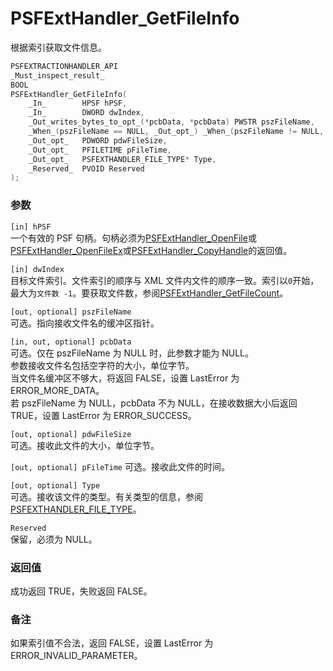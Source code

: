# PSFExtHandler_GetFileInfo
根据索引获取文件信息。
````c
PSFEXTRACTIONHANDLER_API
_Must_inspect_result_
BOOL
PSFExtHandler_GetFileInfo(
    _In_        HPSF hPSF,
    _In_        DWORD dwIndex,
    _Out_writes_bytes_to_opt_(*pcbData, *pcbData) PWSTR pszFileName,
    _When_(pszFileName == NULL, _Out_opt_) _When_(pszFileName != NULL, _Inout_opt_) PDWORD pcbData,
    _Out_opt_   PDWORD pdwFileSize,
    _Out_opt_   PFILETIME pFileTime,
    _Out_opt_   PSFEXTHANDLER_FILE_TYPE* Type,
    _Reserved_  PVOID Reserved
);
````
### 参数
`[in] hPSF`  
一个有效的 PSF 句柄。句柄必须为[PSFExtHandler_OpenFile](PSFExtHandler_OpenFile_zh-Hans.md)或[PSFExtHandler_OpenFileEx](PSFExtHandler_OpenFileEx_zh-Hans.md)或[PSFExtHandler_CopyHandle](PSFExtHandler_CopyHandle_zh-Hans.md)的返回值。

`[in] dwIndex`  
目标文件索引。文件索引的顺序与 XML 文件内文件的顺序一致。索引以`0`开始，最大为`文件数 -1`。要获取文件数，参阅[PSFExtHandler_GetFileCount](PSFExtHandler_GetFileCount_zh-Hans.md)。

`[out, optional] pszFileName`  
可选。指向接收文件名的缓冲区指针。

`[in, out, optional] pcbData`  
可选。仅在 pszFileName 为 NULL 时，此参数才能为 NULL。  
参数接收文件名包括空字符的大小，单位字节。  
当文件名缓冲区不够大，将返回 FALSE，设置 LastError 为 ERROR_MORE_DATA。  
若 pszFileName 为 NULL，pcbData 不为 NULL，在接收数据大小后返回 TRUE，设置 LastError 为 ERROR_SUCCESS。

`[out, optional] pdwFileSize`  
可选。接收此文件的大小，单位字节。

`[out, optional] pFileTime`
可选。接收此文件的时间。

`[out, optional] Type`  
可选。接收该文件的类型。有关类型的信息，参阅[PSFEXTHANDLER_FILE_TYPE](PSFEXTHANDLER_FILE_TYPE_zh-Hans.md)。  

`Reserved`  
保留，必须为 NULL。
### 返回值
成功返回 TRUE，失败返回 FALSE。
### 备注
如果索引值不合法，返回 FALSE，设置 LastError 为 ERROR_INVALID_PARAMETER。
